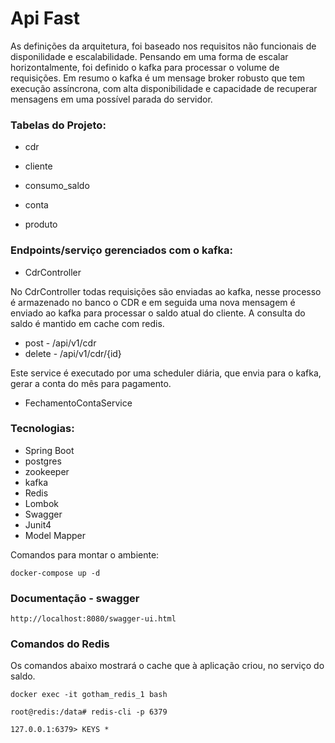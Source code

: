 # Api Fast

As definições da arquitetura, foi baseado nos requisitos não funcionais de disponilidade e escalabilidade. Pensando em uma forma de escalar horizontalmente, foi definido o kafka para processar o volume de requisições. Em resumo o kafka é um mensage broker robusto que tem execução assíncrona, com alta disponibilidade e capacidade de recuperar mensagens em uma possível parada do servidor. 

### Tabelas do Projeto:

* cdr

* cliente
* consumo_saldo
* conta
* produto

### Endpoints/serviço gerenciados com o kafka:

* CdrController

No CdrController todas requisições são enviadas ao kafka, nesse processo é armazenado no banco o CDR e em seguida uma nova mensagem é enviado ao kafka para processar o saldo atual do cliente. A consulta do saldo é mantido em cache com redis.  

<ul>
  <li>post - /api/v1/cdr</li>
  <li>delete - /api/v1/cdr/{id}</li>
</ul>

Este service é executado por uma scheduler diária, que envia para o kafka, gerar a conta do mês para pagamento.

* FechamentoContaService


### Tecnologias:

* Spring Boot
* postgres
* zookeeper
* kafka
* Redis
* Lombok
* Swagger
* Junit4
* Model Mapper

Comandos para montar o ambiente:
```
docker-compose up -d 
```
### Documentação - swagger

```
http://localhost:8080/swagger-ui.html
```
### Comandos do Redis

Os comandos abaixo mostrará o cache que à aplicação criou, no serviço do saldo.

```
docker exec -it gotham_redis_1 bash

root@redis:/data# redis-cli -p 6379

127.0.0.1:6379> KEYS *
```
